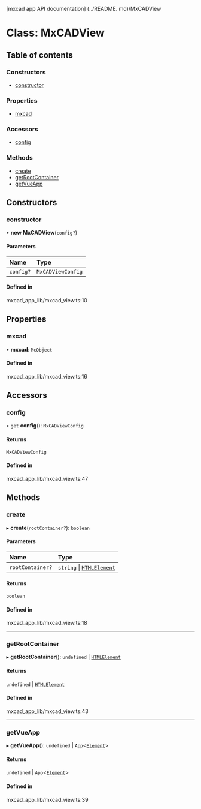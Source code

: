 [mxcad app API documentation] (../README. md)/MxCADView

# Class: MxCADView

## Table of contents

### Constructors

- [constructor](MxCADView.md#constructor)

### Properties

- [mxcad](MxCADView.md#mxcad)

### Accessors

- [config](MxCADView.md#config)

### Methods

- [create](MxCADView.md#create)
- [getRootContainer](MxCADView.md#getrootcontainer)
- [getVueApp](MxCADView.md#getvueapp)

## Constructors

### constructor

• **new MxCADView**(`config?`)

#### Parameters

| Name | Type |
| :------ | :------ |
| `config?` | `MxCADViewConfig` |

#### Defined in

mxcad_app_lib/mxcad_view.ts:10

## Properties

### mxcad

• **mxcad**: `McObject`

#### Defined in

mxcad_app_lib/mxcad_view.ts:16

## Accessors

### config

• `get` **config**(): `MxCADViewConfig`

#### Returns

`MxCADViewConfig`

#### Defined in

mxcad_app_lib/mxcad_view.ts:47

## Methods

### create

▸ **create**(`rootContainer?`): `boolean`

#### Parameters

| Name | Type |
| :------ | :------ |
| `rootContainer?` | `string` \| [`HTMLElement`]( https://developer.mozilla.org/docs/Web/API/HTMLElement ) |

#### Returns

`boolean`

#### Defined in

mxcad_app_lib/mxcad_view.ts:18

___

### getRootContainer

▸ **getRootContainer**(): `undefined` \| [`HTMLElement`]( https://developer.mozilla.org/docs/Web/API/HTMLElement )

#### Returns

`undefined` \| [`HTMLElement`]( https://developer.mozilla.org/docs/Web/API/HTMLElement )

#### Defined in

mxcad_app_lib/mxcad_view.ts:43

___

### getVueApp

▸ **getVueApp**(): `undefined` \| `App`\<[`Element`]( https://developer.mozilla.org/docs/Web/API/Element )\>

#### Returns

`undefined` \| `App`\<[`Element`]( https://developer.mozilla.org/docs/Web/API/Element )\>

#### Defined in

mxcad_app_lib/mxcad_view.ts:39

